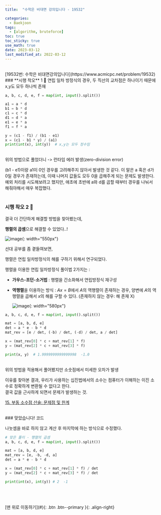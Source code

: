 ```yaml
---
title:  "수학은 비대면 강의입니다 - 19532" 

categories:
  - Baekjoon
tags:
  - [algorithm, bruteforce]
toc: true
toc_sticky: true
use_math: true
date: 2023-03-12 
last_modified_at: 2022-03-12
---
```


<br/>
[19532번: 수학은 비대면강의입니다](https://www.acmicpc.net/problem/19532)


<br/>
### **시행 착오** 1 🥲
연립 일차 방정식의 경우, 두 직선의 교차점은 하나이기 때문에 x,y도 모두 하나씩 존재

```python
a, b, c, d, e, f = map(int, input().split())

a1 = a * d
b1 = b * d
c1 = c * d
d1 = d * a
e1 = e * a
f1 = f * a

y = (c1 - f1) / (b1 - e1)
x = (c1 - b1 * y) / (a1)
print(int(x), int(y))  # x,y는 모두 정수임 
```
<br/>
위의 방법으로 풀었더니 -> 런타임 에러 발생(zero-division error)

(b1 - e1)이랑 a1이 0인 경우를 고려해주지 않아서 발생한 것 같다. 이 말은 a 혹은 d가 0일 경우가 존재하는데, 이때 나머지 값들도 모두 0을 곱해주게 되는 문제도 발생한다. 예외 처리를 시도해보려고 했지만, 애초에 초반에 a와 d를 곱할 때부터 경우를 나눠서 해줘야해서 매우 복잡했다.   
<br/>


### **시행 착오** 2 🥲
결국 더 간단하게 해결할 방법을 찾아봤는데,

**행렬의 곱셈**으로 해결할 수 있었다..!

![image](https://user-images.githubusercontent.com/86834982/224558101-6f4a4c8a-a8be-4c0e-a254-c8618774bf6a.png){: width="550px"} 

선대 공부를 좀 곁들여보면,

행렬은 연립 일차방정식의 해를 구하기 위해서 연구되었다. 

행렬을 이용한 연립 일차방정식 풀이법 2가지는 : 

- **가우스-조던-소거법** : 행렬을 간소화해서 연립방정식 재구성
- **역행렬**을 이용하는 방식 : $Ax = B$에서 $A$의 역행렬이 존재하는 경우, 양변에 $A$의 역행렬을 곱해서 $x$의 해를 구할 수 있다. (존재하지 않는 경우: 해 존재 X)
    
    ![image](https://user-images.githubusercontent.com/86834982/224558104-fdb6acbe-e895-43c5-81fb-090e0ec6946a.jpg){: width="580px"} 
    

```python
a, b, c, d, e, f = map(int, input().split())

mat = [a, b, d, e]
det = a * e - b * d
mat_rev = [e / det, (-b) / det, (-d) / det, a / det]

x = (mat_rev[0] * c + mat_rev[1] * f)
y = (mat_rev[2] * c + mat_rev[3] * f)

print(x, y)  # 1.9999999999999998  -1.0
```
<br/>
위의 방법을 적용해서 풀어봤지만 소숫점에서 미세한 오차가 발생 

이유를 찾아본 결과, 우리가 사용하는 십진법에서의 소수는 컴퓨터가 이해하는 이진 소수로 정확하게 변환될 수 없다고 한다.  
결국 값을 근사하게 되면서 문제가 발생하는 것.

[15. 부동 소수점 산술: 문제점 및 한계](https://docs.python.org/ko/3/tutorial/floatingpoint.html)



<br/>
### 맞았습니다! 코드

나눗셈을 바로 하지 않고 계산 후 마지막에 하는 방식으로 수정했다. 

```python
# 맞은 풀이 - 행렬의 곱셈
a, b, c, d, e, f = map(int, input().split())

mat = [a, b, d, e]
mat_rev = [e, -b, -d, a]
det = a * e - b * d

x = (mat_rev[0] * c + mat_rev[1] * f) / det
y = (mat_rev[2] * c + mat_rev[3] * f) / det

print(int(x), int(y)) # 2  -1
```



<br/>   
<br/><br/>
[맨 위로 이동하기](#){: .btn .btn--primary }{: .align-right}
